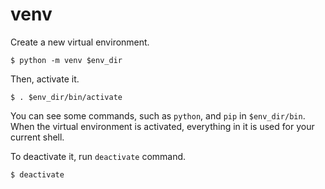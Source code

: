 # venv


Create a new virtual environment.

```
$ python -m venv $env_dir
```

Then, activate it.

```
$ . $env_dir/bin/activate
```

You can see some commands, such as `python`, and `pip` in `$env_dir/bin`.
When the virtual environment is activated,
everything in it is used for your current shell.

To deactivate it, run `deactivate` command.

```
$ deactivate
```
